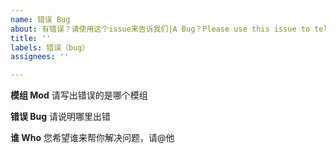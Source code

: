 ```yaml
---
name: 错误 Bug
about: 有错误？请使用这个issue来告诉我们|A Bug？Please use this issue to tell us.
title: ''
labels: 错误（bug）
assignees: ''

---
```


**模组 Mod**
请写出错误的是哪个模组

**错误 Bug**
请说明哪里出错

**谁 Who**
您希望谁来帮你解决问题，请@他
